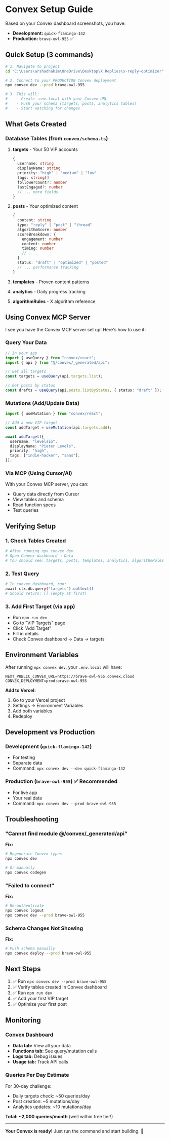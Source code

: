 # Convex Setup Guide

Based on your Convex dashboard screenshots, you have:
- **Development:** `quick-flamingo-142`
- **Production:** `brave-owl-955` ✅

## Quick Setup (3 commands)

```bash
# 1. Navigate to project
cd "C:\Users\arshadhakim\OneDrive\Desktop\X Replies\x-reply-optimizer"

# 2. Connect to your PRODUCTION Convex deployment
npx convex dev --prod brave-owl-955

# 3. This will:
#    - Create .env.local with your Convex URL
#    - Push your schema (targets, posts, analytics tables)
#    - Start watching for changes
```

## What Gets Created

### Database Tables (from `convex/schema.ts`)

1. **targets** - Your 50 VIP accounts
   ```typescript
   {
     username: string
     displayName: string
     priority: "high" | "medium" | "low"
     tags: string[]
     followerCount?: number
     lastEngaged?: number
     // ... more fields
   }
   ```

2. **posts** - Your optimized content
   ```typescript
   {
     content: string
     type: "reply" | "post" | "thread"
     algorithmScore: number
     scoreBreakdown: {
       engagement: number
       content: number
       timing: number
       // ...
     }
     status: "draft" | "optimized" | "posted"
     // ... performance tracking
   }
   ```

3. **templates** - Proven content patterns
4. **analytics** - Daily progress tracking
5. **algorithmRules** - X algorithm reference

## Using Convex MCP Server

I see you have the Convex MCP server set up! Here's how to use it:

### Query Your Data

```typescript
// In your app
import { useQuery } from "convex/react";
import { api } from "@/convex/_generated/api";

// Get all targets
const targets = useQuery(api.targets.list);

// Get posts by status
const drafts = useQuery(api.posts.listByStatus, { status: "draft" });
```

### Mutations (Add/Update Data)

```typescript
import { useMutation } from "convex/react";

// Add a new VIP target
const addTarget = useMutation(api.targets.add);

await addTarget({
  username: "levelsio",
  displayName: "Pieter Levels",
  priority: "high",
  tags: ["indie-hacker", "saas"],
});
```

### Via MCP (Using Cursor/AI)

With your Convex MCP server, you can:
- Query data directly from Cursor
- View tables and schema
- Read function specs
- Test queries

## Verifying Setup

### 1. Check Tables Created
```bash
# After running npx convex dev
# Open Convex dashboard → Data
# You should see: targets, posts, templates, analytics, algorithmRules
```

### 2. Test Query
```bash
# In convex dashboard, run:
await ctx.db.query("targets").collect()
# Should return: [] (empty at first)
```

### 3. Add First Target (via app)
- Run `npm run dev`
- Go to "VIP Targets" page
- Click "Add Target"
- Fill in details
- Check Convex dashboard → Data → targets

## Environment Variables

After running `npx convex dev`, your `.env.local` will have:

```env
NEXT_PUBLIC_CONVEX_URL=https://brave-owl-955.convex.cloud
CONVEX_DEPLOYMENT=prod:brave-owl-955
```

**Add to Vercel:**
1. Go to your Vercel project
2. Settings → Environment Variables
3. Add both variables
4. Redeploy

## Development vs Production

### Development (`quick-flamingo-142`)
- For testing
- Separate data
- Command: `npx convex dev --dev quick-flamingo-142`

### Production (`brave-owl-955`) ✅ Recommended
- For live app
- Your real data
- Command: `npx convex dev --prod brave-owl-955`

## Troubleshooting

### "Cannot find module @/convex/_generated/api"

**Fix:**
```bash
# Regenerate Convex types
npx convex dev

# Or manually
npx convex codegen
```

### "Failed to connect"

**Fix:**
```bash
# Re-authenticate
npx convex logout
npx convex dev --prod brave-owl-955
```

### Schema Changes Not Showing

**Fix:**
```bash
# Push schema manually
npx convex deploy --prod brave-owl-955
```

## Next Steps

1. ✅ Run `npx convex dev --prod brave-owl-955`
2. ✅ Verify tables created in Convex dashboard
3. ✅ Run `npm run dev`
4. ✅ Add your first VIP target
5. ✅ Optimize your first post

## Monitoring

### Convex Dashboard
- **Data tab:** View all your data
- **Functions tab:** See query/mutation calls
- **Logs tab:** Debug issues
- **Usage tab:** Track API calls

### Queries Per Day Estimate
For 30-day challenge:
- Daily targets check: ~50 queries/day
- Post creation: ~5 mutations/day
- Analytics updates: ~10 mutations/day

**Total: ~2,000 queries/month** (well within free tier!)

---

**Your Convex is ready!** Just run the command and start building. 🚀

